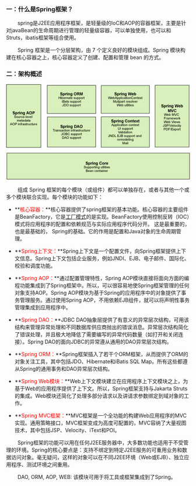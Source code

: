### 一：什么是Spring框架？
&nbsp;&nbsp;&nbsp;&nbsp;&nbsp;&nbsp;&nbsp;&nbsp;spring是J2EE应用程序框架，是轻量级的IoC和AOP的容器框架，主要是针对javaBean的生命周期进行管理的轻量级容器，可以单独使用，也可以和Struts，ibatis框架等组合使用。

&nbsp;&nbsp;&nbsp;&nbsp;&nbsp;&nbsp;&nbsp;&nbsp;Spring 框架是一个分层架构，由 7 个定义良好的模块组成。Spring 模块构建在核心容器之上，核心容器定义了创建、配置和管理 bean 的方式。

### 二：架构概述

![image](../images/pic-spring框架.gif)

&nbsp;&nbsp;&nbsp;&nbsp;&nbsp;&nbsp;&nbsp;&nbsp;组成 Spring 框架的每个模块（或组件）都可以单独存在，或者与其他一个或多个模块联合实现。每个模块的功能如下：

* **<font color="red">核心容器：</font>**核心容器提供了spring框架的基本功能。核心容器的主要组件是BeanFactory，它是<a href="../../designPatterns/pages/factory-method.html">工厂模式</a>的是实现。BeanFactory使用控制反转（IOC）模式将应用程序的配置和依赖规范与实际应用程序代码分开。 这是最重要的，也是最基础的， Spring的基础。它的作用是配置和Java对象的生命周期管理。

* **<font color="red">Spring上下文：</font>**Spring上下文是一个配置文件，向Spring框架提供上下文信息。Spring上下文包括企业服务，例如JNDI、EJB、电子邮件、国际化、校验和调度功能。

* **<font color="red">Spring AOP：</font>**通过配置管理特性，Spring AOP模块直接将面向方面的编程功能集成到了Spring框架中。所以，可以很容易地使Spring框架管理的任何对象支持AOP。Spring AOP模块为基于Spring的应用程序中的对象提供了事务管理服务。通过使用Spring AOP，不用依赖EJB组件，就可以将声明性事务管理集成到应用程序中。

* **<font color="red">Spring DAO：</font>**JDBC DAO抽象层提供了有意义的异常层次结构，可用该结构来管理异常处理和不同数据库供应商抛出的错误消息。异常层次结构简化了错误处理，并且极大地降低了需要编写的异常代码数量（如打开和关闭连接）。Spring DAO的面向JDBC的异常遵从通用的DAO异常层次结构。

* **<font color="red">Spring ORM：</font>**Spring框架插入了若干个ORM框架，从而提供了ORM的对象关注工具，其中包括JDO、Hibernate和iBatis SQL Map。所有这些都遵从Spring的通用事务和DAO异常层次结构。

* **<font color="red">Spring Web模块：</font>**Web上下文模块建立在应用程序上下文模块之上，为基于Web的应用程序提供了上下文。所以，Spring框架支持与Jakarta Struts的集成。Web模块还简化了处理多部分请求以及讲请求参数绑定到域对象的工作。

* **<font color="red">Spring MVC框架：</font>**MVC框架是一个全功能的构建Web应用程序的MVC实现。通用策略接口，MVC框架变成为高度可配置的，MVC容纳了大量视图技术，其中包括JSP、Velocity、iText和POI。

&nbsp;&nbsp;&nbsp;&nbsp;&nbsp;&nbsp;&nbsp;&nbsp;Spring框架的功能可以用在任何J2EE服务器中，大多数功能也适用于不受管理的环境。Spring的核心要点是：支持不绑定到特定J2EE服务的可重用业务和数据访问对象。毫无疑问，这样的对象可以在不同J2EE环境（Web或EJB）、独立应用程序、测试环境之间重用。

&nbsp;&nbsp;&nbsp;&nbsp;&nbsp;&nbsp;&nbsp;&nbsp;DAO, ORM, AOP, WEB: 该模块可用于将工具或框架集成到了Spring。
